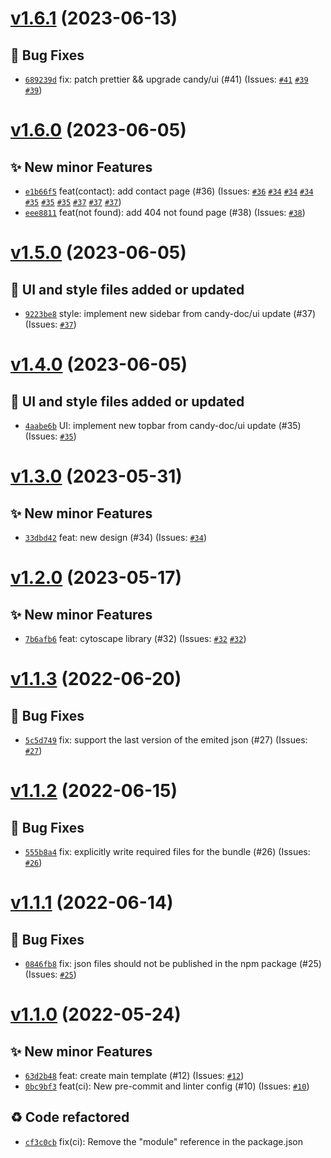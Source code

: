 # [v1.6.1](https://github.com/Candy-Doc/candy-board/compare/v1.6.0...v1.6.1) (2023-06-13)

## 🐛 Bug Fixes
- [`689239d`](https://github.com/Candy-Doc/candy-board/commit/689239d)  fix: patch prettier &amp;&amp; upgrade candy/ui (#41) (Issues: [`#41`](https://github.com/Candy-Doc/candy-board/issues/41) [`#39`](https://github.com/Candy-Doc/candy-board/issues/39) [`#39`](https://github.com/Candy-Doc/candy-board/issues/39))

# [v1.6.0](https://github.com/Candy-Doc/candy-board/compare/v1.5.0...v1.6.0) (2023-06-05)

## ✨ New minor Features
- [`e1b66f5`](https://github.com/Candy-Doc/candy-board/commit/e1b66f5)  feat(contact): add contact page (#36) (Issues: [`#36`](https://github.com/Candy-Doc/candy-board/issues/36) [`#34`](https://github.com/Candy-Doc/candy-board/issues/34) [`#34`](https://github.com/Candy-Doc/candy-board/issues/34) [`#34`](https://github.com/Candy-Doc/candy-board/issues/34) [`#35`](https://github.com/Candy-Doc/candy-board/issues/35) [`#35`](https://github.com/Candy-Doc/candy-board/issues/35) [`#35`](https://github.com/Candy-Doc/candy-board/issues/35) [`#37`](https://github.com/Candy-Doc/candy-board/issues/37) [`#37`](https://github.com/Candy-Doc/candy-board/issues/37) [`#37`](https://github.com/Candy-Doc/candy-board/issues/37))
- [`eee8811`](https://github.com/Candy-Doc/candy-board/commit/eee8811)  feat(not found): add 404 not found page (#38) (Issues: [`#38`](https://github.com/Candy-Doc/candy-board/issues/38))

# [v1.5.0](https://github.com/Candy-Doc/candy-board/compare/v1.4.0...v1.5.0) (2023-06-05)

## 💄 UI and style files added or updated
- [`9223be8`](https://github.com/Candy-Doc/candy-board/commit/9223be8)  style: implement new sidebar from candy-doc/ui update (#37) (Issues: [`#37`](https://github.com/Candy-Doc/candy-board/issues/37))

# [v1.4.0](https://github.com/Candy-Doc/candy-board/compare/v1.3.0...v1.4.0) (2023-06-05)

## 💄 UI and style files added or updated
- [`4aabe6b`](https://github.com/Candy-Doc/candy-board/commit/4aabe6b)  UI: implement new topbar from candy-doc/ui update (#35) (Issues: [`#35`](https://github.com/Candy-Doc/candy-board/issues/35))

# [v1.3.0](https://github.com/Candy-Doc/candy-board/compare/v1.2.0...v1.3.0) (2023-05-31)

## ✨ New minor Features
- [`33dbd42`](https://github.com/Candy-Doc/candy-board/commit/33dbd42)  feat: new design (#34) (Issues: [`#34`](https://github.com/Candy-Doc/candy-board/issues/34))

# [v1.2.0](https://github.com/Candy-Doc/candy-board/compare/v1.1.3...v1.2.0) (2023-05-17)

## ✨ New minor Features
- [`7b6afb6`](https://github.com/Candy-Doc/candy-board/commit/7b6afb6)  feat: cytoscape library (#32) (Issues: [`#32`](https://github.com/Candy-Doc/candy-board/issues/32) [`#32`](https://github.com/Candy-Doc/candy-board/issues/32))

# [v1.1.3](https://github.com/Candy-Doc/candy-board/compare/v1.1.2...v1.1.3) (2022-06-20)

## 🐛 Bug Fixes
- [`5c5d749`](https://github.com/Candy-Doc/candy-board/commit/5c5d749)  fix: support the last version of the emited json (#27) (Issues: [`#27`](https://github.com/Candy-Doc/candy-board/issues/27))

# [v1.1.2](https://github.com/Candy-Doc/candy-board/compare/v1.1.1...v1.1.2) (2022-06-15)

## 🐛 Bug Fixes
- [`555b8a4`](https://github.com/Candy-Doc/candy-board/commit/555b8a4)  fix: explicitly write required files for the bundle (#26) (Issues: [`#26`](https://github.com/Candy-Doc/candy-board/issues/26))

# [v1.1.1](https://github.com/Candy-Doc/candy-board/compare/v1.1.0...v1.1.1) (2022-06-14)

## 🐛 Bug Fixes
- [`0846fb8`](https://github.com/Candy-Doc/candy-board/commit/0846fb8)  fix: json files should not be published in the npm package (#25) (Issues: [`#25`](https://github.com/Candy-Doc/candy-board/issues/25))

# [v1.1.0](https://github.com/Candy-Doc/candy-board/compare/v1.0.1...v1.1.0) (2022-05-24)

## ✨ New minor Features
- [`63d2b48`](https://github.com/Candy-Doc/candy-board/commit/63d2b48)  feat: create main template (#12) (Issues: [`#12`](https://github.com/Candy-Doc/candy-board/issues/12))
- [`0bc9bf3`](https://github.com/Candy-Doc/candy-board/commit/0bc9bf3)  feat(ci): New pre-commit and linter config (#10) (Issues: [`#10`](https://github.com/Candy-Doc/candy-board/issues/10))

## ♻ Code refactored
- [`cf3c0cb`](https://github.com/Candy-Doc/candy-board/commit/cf3c0cb)  fix(ci): Remove the &quot;module&quot; reference in the package.json
